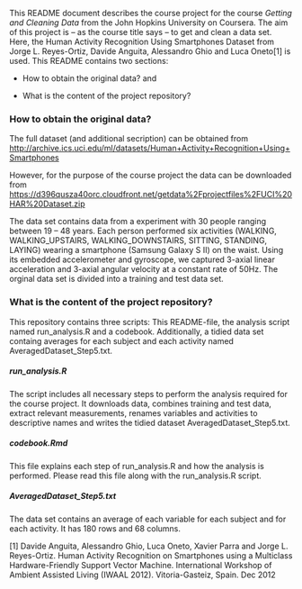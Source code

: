This README document describes the course project for the course
*Getting and Cleaning Data* from the John Hopkins University on
Coursera. The aim of this project is – as the course title says – to get
and clean a data set. Here, the Human Activity Recognition Using
Smartphones Dataset from Jorge L. Reyes-Ortiz, Davide Anguita,
Alessandro Ghio and Luca Oneto[1] is used. This README contains two
sections:

-   How to obtain the original data? and

-   What is the content of the project repository?

### How to obtain the original data?

The full dataset (and additional secription) can be obtained from
<a href="http://archive.ics.uci.edu/ml/datasets/Human+Activity+Recognition+Using+Smartphones" class="uri">http://archive.ics.uci.edu/ml/datasets/Human+Activity+Recognition+Using+Smartphones</a>

However, for the purpose of the course project the data can be
downloaded from
<a href="https://d396qusza40orc.cloudfront.net/getdata%2Fprojectfiles%2FUCI%20HAR%20Dataset.zip" class="uri">https://d396qusza40orc.cloudfront.net/getdata%2Fprojectfiles%2FUCI%20HAR%20Dataset.zip</a>

The data set contains data from a experiment with 30 people ranging
between 19 – 48 years. Each person performed six activities (WALKING,
WALKING\_UPSTAIRS, WALKING\_DOWNSTAIRS, SITTING, STANDING, LAYING)
wearing a smartphone (Samsung Galaxy S II) on the waist. Using its
embedded accelerometer and gyroscope, we captured 3-axial linear
acceleration and 3-axial angular velocity at a constant rate of 50Hz.
The orginal data set is divided into a training and test data set.

### What is the content of the project repository?

This repository contains three scripts: This README-file, the analysis
script named run\_analysis.R and a codebook. Additionally, a tidied data
set containg averages for each subject and each activity named
AveragedDataset\_Step5.txt.

##### run\_analysis.R

The script includes all necessary steps to perform the analysis required
for the course project. It downloads data, combines training and test
data, extract relevant measurements, renames variables and activities to
descriptive names and writes the tidied dataset
AveragedDataset\_Step5.txt.

##### codebook.Rmd

This file explains each step of run\_analysis.R and how the analysis is
performed. Please read this file along with the run\_analysis.R script.

##### AveragedDataset\_Step5.txt

The data set contains an average of each variable for each subject and
for each activity. It has 180 rows and 68 columns.

[1] Davide Anguita, Alessandro Ghio, Luca Oneto, Xavier Parra and Jorge
L. Reyes-Ortiz. Human Activity Recognition on Smartphones using a
Multiclass Hardware-Friendly Support Vector Machine. International
Workshop of Ambient Assisted Living (IWAAL 2012). Vitoria-Gasteiz,
Spain. Dec 2012
